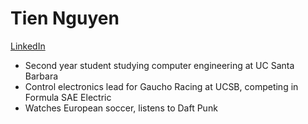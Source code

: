 # Tien Nguyen
[LinkedIn](https://www.linkedin.com/in/tien-x-nguyen/)
- Second year student studying computer engineering at UC Santa Barbara
- Control electronics lead for Gaucho Racing at UCSB, competing in Formula SAE Electric
- Watches European soccer, listens to Daft Punk
